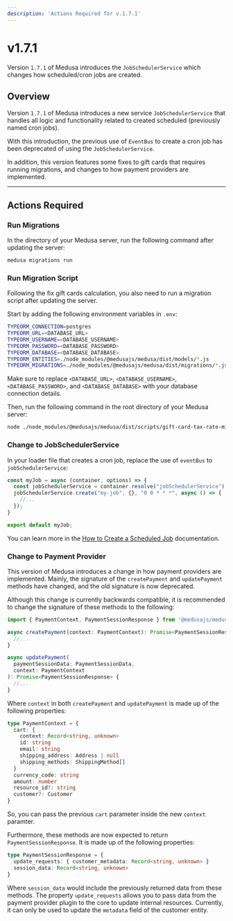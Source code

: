 ```yaml
---
description: 'Actions Required for v.1.7.1'
---
```


# v1.7.1

Version `1.7.1` of Medusa introduces the `JobSchedulerService` which changes how scheduled/cron jobs are created.

## Overview

Version `1.7.1` of Medusa introduces a new service `JobSchedulerService` that handles all logic and functionality related to created scheduled (previously named cron jobs).

With this introduction, the previous use of `EventBus` to create a cron job has been deprecated of using the `JobSchedulerService`.

In addition, this version features some fixes to gift cards that requires running migrations, and changes to how payment providers are implemented.

---

## Actions Required

### Run Migrations

In the directory of your Medusa server, run the following command after updating the server:

```bash
medusa migrations run
```

### Run Migration Script

Following the fix gift cards calculation, you also need to run a migration script after updating the server.

Start by adding the following environment variables in `.env`:

```bash
TYPEORM_CONNECTION=postgres
TYPEORM_URL=<DATABASE_URL>
TYPEORM_USERNAME=<DATABASE_USERNAME>
TYPEORM_PASSWORD=<DATABASE_PASSWORD>
TYPEORM_DATABASE=<DATABASE_DATABASE>
TYPEORM_ENTITIES=./node_modules/@medusajs/medusa/dist/models/*.js
TYPEORM_MIGRATIONS=./node_modules/@medusajs/medusa/dist/migrations/*.js
```

Make sure to replace `<DATABASE_URL>`, `<DATABASE_USERNAME>`, `<DATABASE_PASSWORD>`, and `<DATABASE_DATABASE>` with your database connection details.

Then, run the following command in the root directory of your Medusa server:

<!-- vale docs.CodeLength = NO -->

```bash
node ./node_modules/@medusajs/medusa/dist/scripts/gift-card-tax-rate-migration.js
```

<!-- vale docs.CodeLength = YES -->

### Change to JobSchedulerService

In your loader file that creates a cron job, replace the use of `eventBus` to `jobSchedulerService`:

```ts
const myJob = async (container, options) => {
  const jobSchedulerService = container.resolve("jobSchedulerService");
  jobSchedulerService.create("my-job", {}, "0 0 * * *", async () => {
    //...
  });
}

export default myJob;
```

You can learn more in the [How to Create a Scheduled Job](../scheduled-jobs/create.md) documentation.

### Change to Payment Provider

This version of Medusa introduces a change in how payment providers are implemented. Mainly, the signature of the `createPayment` and `updatePayment` methods have changed, and the old signature is now deprecated.

Although this change is currently backwards compatible, it is recommended to change the signature of these methods to the following:

```ts
import { PaymentContext, PaymentSessionResponse } from '@medusajs/medusa'

async createPayment(context: PaymentContext): Promise<PaymentSessionResponse> {
  //...
}

async updatePayment(
  paymentSessionData: PaymentSessionData,
  context: PaymentContext
): Promise<PaymentSessionResponse> {
  //...
}
```

Where `context` in both `createPayment` and `updatePayment` is made up of the following properties:

```ts
type PaymentContext = {
  cart: {
    context: Record<string, unknown>
    id: string
    email: string
    shipping_address: Address | null
    shipping_methods: ShippingMethod[]
  }
  currency_code: string
  amount: number
  resource_id?: string
  customer?: Customer
}
```

So, you can pass the previous `cart` parameter inside the new `context` paramter.

Furthermore, these methods are now expected to return `PaymentSessionResponse`. It is made up of the following properties:

```ts
type PaymentSessionResponse = {
  update_requests: { customer_metadata: Record<string, unknown> }
  session_data: Record<string, unknown>
}
```

Where `session_data` would include the previously returned data from these methods. The property `update_requests` allows you to pass data from the payment provider plugin to the core to update internal resources. Currently, it can only be used to update the `metadata` field of the customer entity.
